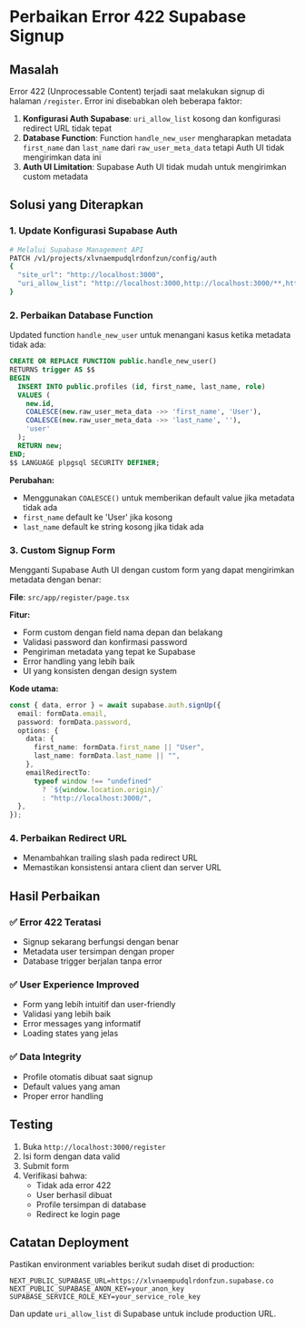 # Perbaikan Error 422 Supabase Signup

## Masalah

Error 422 (Unprocessable Content) terjadi saat melakukan signup di halaman `/register`. Error ini disebabkan oleh beberapa faktor:

1. **Konfigurasi Auth Supabase**: `uri_allow_list` kosong dan konfigurasi redirect URL tidak tepat
2. **Database Function**: Function `handle_new_user` mengharapkan metadata `first_name` dan `last_name` dari `raw_user_meta_data` tetapi Auth UI tidak mengirimkan data ini
3. **Auth UI Limitation**: Supabase Auth UI tidak mudah untuk mengirimkan custom metadata

## Solusi yang Diterapkan

### 1. Update Konfigurasi Supabase Auth

```bash
# Melalui Supabase Management API
PATCH /v1/projects/xlvnaempudqlrdonfzun/config/auth
{
  "site_url": "http://localhost:3000",
  "uri_allow_list": "http://localhost:3000,http://localhost:3000/**,https://mtrinanda.my.id,https://mtrinanda.my.id/**"
}
```

### 2. Perbaikan Database Function

Updated function `handle_new_user` untuk menangani kasus ketika metadata tidak ada:

```sql
CREATE OR REPLACE FUNCTION public.handle_new_user()
RETURNS trigger AS $$
BEGIN
  INSERT INTO public.profiles (id, first_name, last_name, role)
  VALUES (
    new.id,
    COALESCE(new.raw_user_meta_data ->> 'first_name', 'User'),
    COALESCE(new.raw_user_meta_data ->> 'last_name', ''),
    'user'
  );
  RETURN new;
END;
$$ LANGUAGE plpgsql SECURITY DEFINER;
```

**Perubahan:**

- Menggunakan `COALESCE()` untuk memberikan default value jika metadata tidak ada
- `first_name` default ke 'User' jika kosong
- `last_name` default ke string kosong jika tidak ada

### 3. Custom Signup Form

Mengganti Supabase Auth UI dengan custom form yang dapat mengirimkan metadata dengan benar:

**File**: `src/app/register/page.tsx`

**Fitur:**

- Form custom dengan field nama depan dan belakang
- Validasi password dan konfirmasi password
- Pengiriman metadata yang tepat ke Supabase
- Error handling yang lebih baik
- UI yang konsisten dengan design system

**Kode utama:**

```typescript
const { data, error } = await supabase.auth.signUp({
  email: formData.email,
  password: formData.password,
  options: {
    data: {
      first_name: formData.first_name || "User",
      last_name: formData.last_name || "",
    },
    emailRedirectTo:
      typeof window !== "undefined"
        ? `${window.location.origin}/`
        : "http://localhost:3000/",
  },
});
```

### 4. Perbaikan Redirect URL

- Menambahkan trailing slash pada redirect URL
- Memastikan konsistensi antara client dan server URL

## Hasil Perbaikan

### ✅ Error 422 Teratasi

- Signup sekarang berfungsi dengan benar
- Metadata user tersimpan dengan proper
- Database trigger berjalan tanpa error

### ✅ User Experience Improved

- Form yang lebih intuitif dan user-friendly
- Validasi yang lebih baik
- Error messages yang informatif
- Loading states yang jelas

### ✅ Data Integrity

- Profile otomatis dibuat saat signup
- Default values yang aman
- Proper error handling

## Testing

1. Buka `http://localhost:3000/register`
2. Isi form dengan data valid
3. Submit form
4. Verifikasi bahwa:
   - Tidak ada error 422
   - User berhasil dibuat
   - Profile tersimpan di database
   - Redirect ke login page

## Catatan Deployment

Pastikan environment variables berikut sudah diset di production:

```env
NEXT_PUBLIC_SUPABASE_URL=https://xlvnaempudqlrdonfzun.supabase.co
NEXT_PUBLIC_SUPABASE_ANON_KEY=your_anon_key
SUPABASE_SERVICE_ROLE_KEY=your_service_role_key
```

Dan update `uri_allow_list` di Supabase untuk include production URL.
